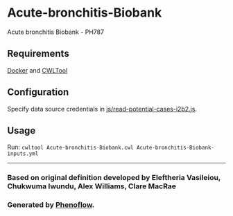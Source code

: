 # Acute-bronchitis-Biobank

Acute bronchitis Biobank - PH787

## Requirements

[Docker](https://docs.docker.com/install/) and [CWLTool](https://github.com/common-workflow-language/cwltool#install)

## Configuration

Specify data source credentials in [js/read-potential-cases-i2b2.js](js/read-potential-cases-i2b2.js).

## Usage

Run: `cwltool Acute-bronchitis-Biobank.cwl Acute-bronchitis-Biobank-inputs.yml`

***

### Based on original definition developed by Eleftheria Vasileiou, Chukwuma Iwundu, Alex Williams, Clare MacRae
### Generated by [Phenoflow](https://kclhi.org/phenoflow).
